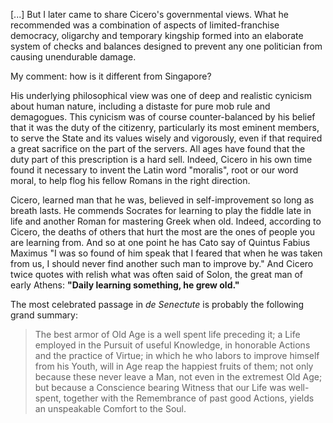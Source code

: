 [...] But I later came to share Cicero's governmental views. What he recommended was a combination of aspects of limited-franchise democracy, oligarchy and temporary kingship formed into an elaborate system of checks and balances designed to prevent any one politician from causing unendurable damage. 

My comment: how is it different from Singapore?

His underlying philosophical view was one of deep and realistic cynicism about human nature, including a distaste for pure mob rule and demagogues. This cynicism was of course counter-balanced by his belief that it was the duty of the citizenry, particularly its most eminent members, to serve the State and its values wisely and vigorously, even if that required a great sacrifice on the part of the servers. All ages have found that the duty part of this prescription is a hard sell. Indeed, Cicero in his own time found it necessary to invent the Latin word "moralis", root or our  word moral, to help flog his fellow Romans in the right direction.

Cicero, learned man that he was, believed in self-improvement so long as breath lasts. He commends Socrates for learning to play the fiddle late in life and another Roman for mastering Greek when old. Indeed, according to Cicero, the deaths of others that hurt the most are the ones of people you are learning from. And so at one point he has Cato say of Quintus  Fabius Maximus "I was so found of him speak that I feared that when he was taken from us, I should never find another such man to improve by." And Cicero twice quotes with relish what was often said of Solon, the great man of early Athens: **"Daily learning something, he grew old."**

The most celebrated passage in *de Senectute* is probably the following grand summary: 
> The best armor of Old Age is a well spent life preceding it;  a Life employed in the Pursuit of useful Knowledge, in honorable Actions and the practice of Virtue; in which he who labors to improve himself from his Youth, will in Age reap the happiest fruits of them; not only because these never leave a Man, not even in the extremest Old Age; but because a Conscience bearing Witness that our Life was well-spent, together with the Remembrance of past good Actions, yields an unspeakable Comfort to the Soul.